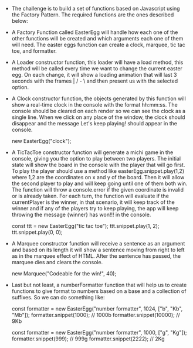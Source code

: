 - The challenge is to build a set of functions based on Javascript using the Factory Pattern. The required functions are the ones described below:

- A Factory Function called EasterEgg will handle how each one of the other functions will be created and which arguments each one of them will need. The easter eggs function can create a clock, marquee, tic tac toe, and formatter.

- A Loader constructor function, this loader will have a load method, this method will be called every time we want to change the current easter egg. On each change, it will show a loading animation that will last 3 seconds with the frames | / - \ and then present us with the selected option.

- A Clock constructor function, the objects generated by this function will show a real-time clock in the console with the format hh:mm:ss. The console should be cleared on each render so we can see the clock as a single line. When we click on any place of the window, the clock should disappear and the message Let's keep playing! should appear in the console.

  new EasterEgg("clock");

- A TicTacToe constructor function will generate a michi game in the console, giving you the option to play between two players. The initial state will show the board in the console with the player that will go first. To play the player should use a method like easterEgg.snippet.play(1,2) where 1,2 are the coordinates on x and y of the board. Then it will allow the second player to play and will keep going until one of them both win. The function will throw a console.error if the given coordinate is invalid or is already taken. For each turn, the function will evaluate if the currentPlayer is the winner, in that scenario, it will keep track of the winner and if any of the players try to keep playing, the app will keep throwing the message {winner} has won!!! in the console.

  const ttt = new EasterEgg("tic tac toe");
  ttt.snippet.play(1, 2);
  ttt.snippet.play(0, 0);

- A Marquee constructor function will receive a sentence as an argument and based on its length it will show a sentence moving from right to left as in the marquee effect of HTML. After the sentence has passed, the marquee dies and clears the console.

  new Marquee("Codeable for the win!", 40);

- Last but not least, a numberFormatter function that will help us to create functions to give format to numbers based on a base and a collection of suffixes. So we can do something like:

  const formatter = new EasterEgg("number formatter", 1024, ["b", "Kb", "Mb"]);
  formatter.snippet(1000); // 1000b
  formatter.snippet(10000); // 9Kb

  const formatter = new EasterEgg("number formatter", 1000, ["g", "Kg"]);
  formatter.snippet(999); // 999g
  formatter.snippet(2222); // 2Kg
